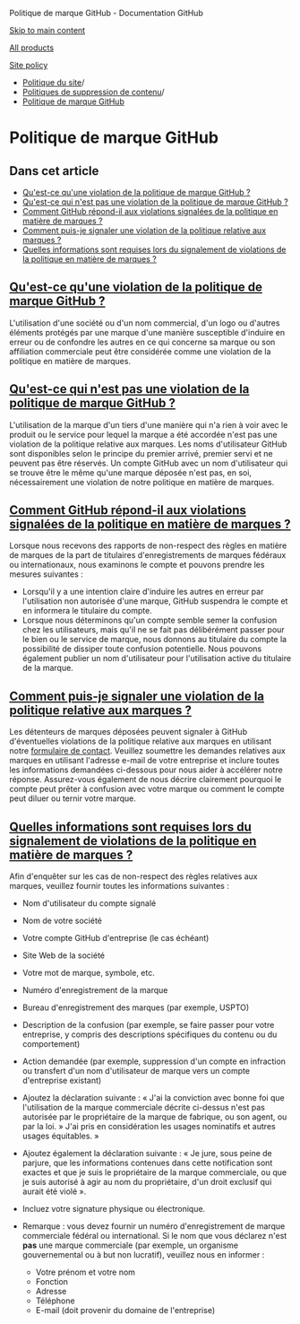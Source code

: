 Politique de marque GitHub - Documentation GitHub

[Skip to main content](#main-content)

[All products](/fr)

[Site policy](/site-policy)

* [Politique du site](/fr/site-policy)/
* [Politiques de suppression de contenu](/fr/site-policy/content-removal-policies)/
* [Politique de marque GitHub](/fr/site-policy/content-removal-policies/github-trademark-policy)

Politique de marque GitHub
==========

Dans cet article
----------

* [Qu'est-ce qu'une violation de la politique de marque GitHub ?](#quest-ce-quune-violation-de-la-politique-de-marque-github)
* [Qu'est-ce qui n'est pas une violation de la politique de marque GitHub ?](#quest-ce-qui-nest-pas-une-violation-de-la-politique-de-marque-github)
* [Comment GitHub répond-il aux violations signalées de la politique en matière de marques ?](#how-does-github-respond-to-reported-trademark-policy-violations)
* [Comment puis-je signaler une violation de la politique relative aux marques ?](#how-do-i-report-a-trademark-policy-violation)
* [Quelles informations sont requises lors du signalement de violations de la politique en matière de marques ?](#what-information-is-required-when-reporting-trademark-policy-violations)

[Qu'est-ce qu'une violation de la politique de marque GitHub ?](#quest-ce-quune-violation-de-la-politique-de-marque-github)
----------

L'utilisation d'une société ou d'un nom commercial, d'un logo ou d'autres éléments protégés par une marque d'une manière susceptible d'induire en erreur ou de confondre les autres en ce qui concerne sa marque ou son affiliation commerciale peut être considérée comme une violation de la politique en matière de marques.

[Qu'est-ce qui n'est pas une violation de la politique de marque GitHub ?](#quest-ce-qui-nest-pas-une-violation-de-la-politique-de-marque-github)
----------

L'utilisation de la marque d'un tiers d'une manière qui n'a rien à voir avec le produit ou le service pour lequel la marque a été accordée n'est pas une violation de la politique relative aux marques. Les noms d'utilisateur GitHub sont disponibles selon le principe du premier arrivé, premier servi et ne peuvent pas être réservés. Un compte GitHub avec un nom d'utilisateur qui se trouve être le même qu'une marque déposée n'est pas, en soi, nécessairement une violation de notre politique en matière de marques.

[Comment GitHub répond-il aux violations signalées de la politique en matière de marques ?](#how-does-github-respond-to-reported-trademark-policy-violations)
----------

Lorsque nous recevons des rapports de non-respect des règles en matière de marques de la part de titulaires d'enregistrements de marques fédéraux ou internationaux, nous examinons le compte et pouvons prendre les mesures suivantes :

* Lorsqu'il y a une intention claire d'induire les autres en erreur par l'utilisation non autorisée d'une marque, GitHub suspendra le compte et en informera le titulaire du compte.
* Lorsque nous déterminons qu'un compte semble semer la confusion chez les utilisateurs, mais qu'il ne se fait pas délibérément passer pour le bien ou le service de marque, nous donnons au titulaire du compte la possibilité de dissiper toute confusion potentielle. Nous pouvons également publier un nom d'utilisateur pour l'utilisation active du titulaire de la marque.

[Comment puis-je signaler une violation de la politique relative aux marques ?](#how-do-i-report-a-trademark-policy-violation)
----------

Les détenteurs de marques déposées peuvent signaler à GitHub d'éventuelles violations de la politique relative aux marques en utilisant notre [formulaire de contact](https://support.github.com/contact?tags=docs-trademark). Veuillez soumettre les demandes relatives aux marques en utilisant l'adresse e-mail de votre entreprise et inclure toutes les informations demandées ci-dessous pour nous aider à accélérer notre réponse. Assurez-vous également de nous décrire clairement pourquoi le compte peut prêter à confusion avec votre marque ou comment le compte peut diluer ou ternir votre marque.

[Quelles informations sont requises lors du signalement de violations de la politique en matière de marques ?](#what-information-is-required-when-reporting-trademark-policy-violations)
----------

Afin d'enquêter sur les cas de non-respect des règles relatives aux marques, veuillez fournir toutes les informations suivantes :

* Nom d'utilisateur du compte signalé

* Nom de votre société

* Votre compte GitHub d'entreprise (le cas échéant)

* Site Web de la société

* Votre mot de marque, symbole, etc.

* Numéro d'enregistrement de la marque

* Bureau d'enregistrement des marques (par exemple, USPTO)

* Description de la confusion (par exemple, se faire passer pour votre entreprise, y compris des descriptions spécifiques du contenu ou du comportement)

* Action demandée (par exemple, suppression d'un compte en infraction ou transfert d'un nom d'utilisateur de marque vers un compte d'entreprise existant)

* Ajoutez la déclaration suivante : « J'ai la conviction avec bonne foi que l'utilisation de la marque commerciale décrite ci-dessus n'est pas autorisée par le propriétaire de la marque de fabrique, ou son agent, ou par la loi. » J'ai pris en considération les usages nominatifs et autres usages équitables. »

* Ajoutez également la déclaration suivante : « Je jure, sous peine de parjure, que les informations contenues dans cette notification sont exactes et que je suis le propriétaire de la marque commerciale, ou que je suis autorisé à agir au nom du propriétaire, d'un droit exclusif qui aurait été violé ».

* Incluez votre signature physique ou électronique.

* Remarque : vous devez fournir un numéro d'enregistrement de marque commerciale fédéral ou international. Si le nom que vous déclarez n'est **pas** une marque commerciale (par exemple, un organisme gouvernemental ou à but non lucratif), veuillez nous en informer :

  * Votre prénom et votre nom
  * Fonction
  * Adresse
  * Téléphone
  * E-mail (doit provenir du domaine de l'entreprise)

